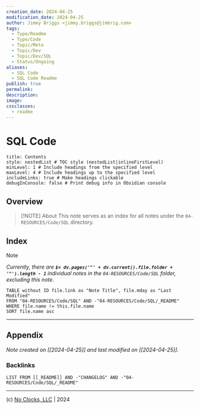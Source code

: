 ```yaml
---
creation_date: 2024-04-25
modification_date: 2024-04-25
author: Jimmy Briggs <jimmy.briggs@jimbrig.com>
tags:
  - Type/Readme
  - Type/Code
  - Topic/Meta
  - Topic/Dev
  - Topic/Dev/SQL
  - Status/Ongoing
aliases:
  - SQL Code
  - SQL Code Readme
publish: true
permalink:
description:
image:
cssclasses:
  - readme
---
```



# SQL Code

```table-of-contents
title: Contents 
style: nestedList # TOC style (nestedList|inlineFirstLevel)
minLevel: 1 # Include headings from the specified level
maxLevel: 4 # Include headings up to the specified level
includeLinks: true # Make headings clickable
debugInConsole: false # Print debug info in Obsidian console
```

## Overview

> [!NOTE] About
> This note serves as an index for all notes under the `04-RESOURCES/Code/SQL` directory.

## Index

> [!NOTE]
> *Currently, there are **`$= dv.pages('"' + dv.current().file.folder + '"').length - 1`**  individual notes in the `04-RESOURCES/Code/SQL` folder, excluding this note.*

```dataview
TABLE without ID file.link as "Note Title", file.mday as "Last Modified"
FROM "04-RESOURCES/Code/SQL" AND -"04-RESOURCES/Code/SQL/_README"
WHERE file.name != this.file.name
SORT file.name asc
```

***

## Appendix

*Note created on [[2024-04-25]] and last modified on [[2024-04-25]].*

### Backlinks

```dataview
LIST FROM [[_README]] AND -"CHANGELOG" AND -"04-RESOURCES/Code/SQL/_README"
```

***

(c) [No Clocks, LLC](https://github.com/noclocks) | 2024